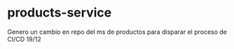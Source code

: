 # products-service


Genero un cambio en repo del ms de productos para disparar el proceso de CI/CD
19/12
